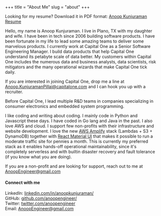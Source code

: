+++
title = "About Me"
slug = "about"
+++

Looking for my resume? Download it in PDF format: [Anoop Kunjuraman Resume](/resume.pdf)

Hello, my name is Anoop Kunjuraman. I live in Plano, TX with my daughter and wife. I have been in tech since 2006 building software products. I have been fortunate in my life to lead some amazing teams to deliver some marvelous products. I currently work at Capital One as a Senior Software Engineering Manager. I  build data products that help Capital One understand its petabyte scale of data better. My customers within Capital One includes the numerous data and business analysts, data scientists, risk mitigators and the many operational wizards that make Capital One tick daily.

If you are interested in joining Capital One, drop me a line at [Anoop.KunjuramanPillai@capitalone.com](mailto:Anoop.KunjuramanPillai@capitalone.com) and I can hook you up with a recruiter.

Before Capital One, I lead multiple R&D teams in companies specializing in consumer electronics and embedded system programming. 

I like coding and writing about coding. I mainly code in Python and Javascript these days. I have coded in Go lang and Java in the past. I also love AWS and cloud. I support few non-profits with their infrastructure and website development. I love the new [AWS Amplify](https://docs.amplify.aws/) stack (Lambdas + S3 + DynamoDB) together with [React Material UI](https://material-ui.com/) that makes it possible to run a moderate traffic site for pennies a month. This is currently my preferred stack as it enables hands-off operational maintainability, since it's completely serverless and with builtin disaster recovery and fault tolerance (if you know what you are doing).  

If you are a non-profit and are looking for support, reach out to me at [AnoopEngineer@gmail.com](mailto:anoopengineer@gmail.com)

#### Connect with me
LinkedIn: [linkedin.com/in/anoopkunjuraman/](https://www.linkedin.com/in/anoopkunjuraman/)  
GitHub: [github.com/anoopengineer/](https://github.com/anoopengineer/)  
Twitter: [twitter.com/anoopengineer](https://twitter.com/anoopengineer)  
Email: [AnoopEngineer@gmail.com](mailto:anoopengineer@gmail.com)  